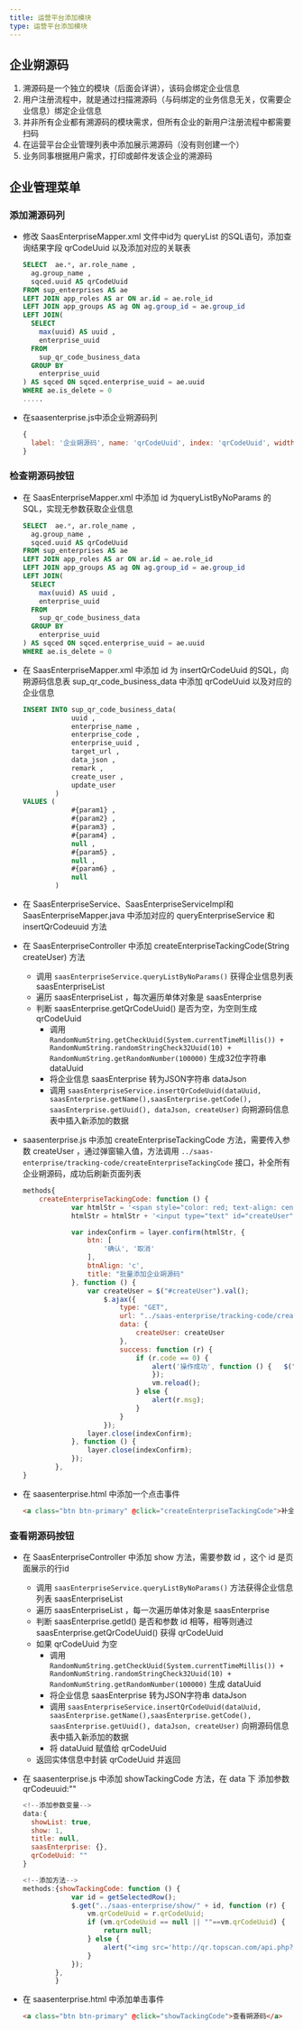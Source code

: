 ```yaml
---
title: 运营平台添加模块
type: 运营平台添加模块
---
```


## 企业朔源码

1. 溯源码是一个独立的模块（后面会详讲），该码会绑定企业信息
2. 用户注册流程中，就是通过扫描溯源码（与码绑定的业务信息无关，仅需要企业信息）绑定企业信息
3. 并非所有企业都有溯源码的模块需求，但所有企业的新用户注册流程中都需要扫码
4. 在运营平台企业管理列表中添加展示溯源码（没有则创建一个）
5. 业务同事根据用户需求，打印或邮件发该企业的溯源码

## 企业管理菜单

### 添加溯源码列

- 修改 SaasEnterpriseMapper.xml 文件中id为 queryList 的SQL语句，添加查询结果字段 qrCodeUuid 以及添加对应的关联表 

  ```sql
  SELECT  ae.*, ar.role_name ,
    ag.group_name ,
    sqced.uuid AS qrCodeUuid
  FROM sup_enterprises AS ae
  LEFT JOIN app_roles AS ar ON ar.id = ae.role_id
  LEFT JOIN app_groups AS ag ON ag.group_id = ae.group_id
  LEFT JOIN(
    SELECT
      max(uuid) AS uuid ,
      enterprise_uuid
    FROM
      sup_qr_code_business_data
    GROUP BY
      enterprise_uuid
  ) AS sqced ON sqced.enterprise_uuid = ae.uuid
  WHERE ae.is_delete = 0
  .....
  ```

- 在saasenterprise.js中添企业朔源码列

  ```javascript
  {
    label: '企业朔源码', name: 'qrCodeUuid', index: 'qrCodeUuid', width: 60,
  }
  ```

### 检查朔源码按钮

- 在 SaasEnterpriseMapper.xml 中添加 id 为queryListByNoParams 的SQL，实现无参数获取企业信息

  ```sql
  SELECT  ae.*, ar.role_name ,
    ag.group_name ,
    sqced.uuid AS qrCodeUuid
  FROM sup_enterprises AS ae
  LEFT JOIN app_roles AS ar ON ar.id = ae.role_id
  LEFT JOIN app_groups AS ag ON ag.group_id = ae.group_id
  LEFT JOIN(
    SELECT
      max(uuid) AS uuid ,
      enterprise_uuid
    FROM
      sup_qr_code_business_data
    GROUP BY
      enterprise_uuid
  ) AS sqced ON sqced.enterprise_uuid = ae.uuid
  WHERE ae.is_delete = 0
  ```

- 在 SaasEnterpriseMapper.xml 中添加 id 为 insertQrCodeUuid 的SQL，向朔源码信息表 sup_qr_code_business_data 中添加 qrCodeUuid 以及对应的企业信息

  ```sql
  INSERT INTO sup_qr_code_business_data(
              uuid ,
              enterprise_name ,
              enterprise_code ,
              enterprise_uuid ,
              target_url ,
              data_json ,
              remark ,
              create_user ,
              update_user
          )
  VALUES (
              #{param1} ,
              #{param2} ,
              #{param3} ,
              #{param4} ,
              null ,
              #{param5} ,
              null ,
              #{param6} ,
              null
          )
  ```

- 在 SaasEnterpriseService、SaasEnterpriseServiceImpl和SaasEnterpriseMapper.java 中添加对应的 queryEnterpriseService 和 insertQrCodeuuid 方法

- 在 SaasEnterpriseController 中添加 createEnterpriseTackingCode(String createUser) 方法

  - 调用 `saasEnterpriseService.queryListByNoParams()` 获得企业信息列表 saasEnterpriseList
  - 遍历 saasEnterpriseList ，每次遍历单体对象是 saasEnterprise
  - 判断 saasEnterprise.getQrCodeUuid() 是否为空，为空则生成qrCodeUuid
    - 调用 `RandomNumString.getCheckUuid(System.currentTimeMillis()) + RandomNumString.randomStringCheck32Uuid(10) + RandomNumString.getRandomNumber(100000)` 生成32位字符串 dataUuid
    - 将企业信息 saasEnterprise 转为JSON字符串 dataJson
    - 调用 `saasEnterpriseService.insertQrCodeUuid(dataUuid, saasEnterprise.getName(),saasEnterprise.getCode(), saasEnterprise.getUuid(), dataJson, createUser)` 向朔源码信息表中插入新添加的数据

- saasenterprise.js 中添加 createEnterpriseTackingCode 方法，需要传入参数 createUser ，通过弹窗输入值，方法调用 `../saas-enterprise/tracking-code/createEnterpriseTackingCode` 接口，补全所有企业朔源码，成功后刷新页面列表

  ```javascript
  methods{
      createEnterpriseTackingCode: function () {
              var htmlStr = '<span style="color: red; text-align: center;display:block;">生成企业朔源码，请耐心等待</span>';
              htmlStr = htmlStr + '<input type="text" id="createUser" style="text-align: center; width: 280px;" placeholder="请输入创建人：小明（15200000000）"/>';
  
              var indexConfirm = layer.confirm(htmlStr, {
                  btn: [
                      '确认', '取消'
                  ],
                  btnAlign: 'c',
                  title: "批量添加企业朔源码"
              }, function () {
                  var createUser = $("#createUser").val();
                      $.ajax({
                          type: "GET",
                          url: "../saas-enterprise/tracking-code/createEnterpriseTackingCode",
                          data: {
                              createUser: createUser
                          },
                          success: function (r) {
                              if (r.code == 0) {
                                  alert('操作成功', function () {   $("#jqGrid").trigger("reloadGrid");
                                  });
                                  vm.reload();
                              } else {
                                  alert(r.msg);
                              }
                          }
                      });
                  layer.close(indexConfirm);
              }, function () {
                  layer.close(indexConfirm);
              });
          },
  }
  ```

- 在 saasenterprise.html 中添加一个点击事件

  ```html
  <a class="btn btn-primary" @click="createEnterpriseTackingCode">补全朔源码</a>
  ```


### 查看朔源码按钮 

- 在 SaasEnterpriseController 中添加 show 方法，需要参数 id ，这个 id 是页面展示的行id

  - 调用 `saasEnterpriseService.queryListByNoParams()` 方法获得企业信息列表 saasEnterpriseList
  - 遍历 saasEnterpriseList ，每一次遍历单体对象是 saasEnterprise
  - 判断 saasEnterprise.getId() 是否和参数 id 相等，相等则通过 saasEnterprise.getQrCodeUuid() 获得 qrCodeUuid 
  - 如果 qrCodeUuid 为空
    - 调用 `RandomNumString.getCheckUuid(System.currentTimeMillis()) + RandomNumString.randomStringCheck32Uuid(10) + RandomNumString.getRandomNumber(100000)` 生成 dataUuid 
    - 将企业信息 saasEnterprise 转为JSON字符串 dataJson
    - 调用 `saasEnterpriseService.insertQrCodeUuid(dataUuid, saasEnterprise.getName(),saasEnterprise.getCode(), saasEnterprise.getUuid(), dataJson, createUser)` 向朔源码信息表中插入新添加的数据
    - 将 dataUuid 赋值给 qrCodeUuid
  - 返回实体信息中封装 qrCodeUuid 并返回

- 在 saasenterprise.js 中添加 showTackingCode 方法，在 data 下 添加参数 qrCodeuuid:""

  ```javascript
  <!--添加参数变量-->
  data:{
    showList: true,
    show: 1,
    title: null,
    saasEnterprise: {},
    qrCodeUuid: ""
  }
  
  <!--添加方法-->
  methods:{showTackingCode: function () {
              var id = getSelectedRow();
              $.get("../saas-enterprise/show/" + id, function (r) {
                  vm.qrCodeUuid = r.qrCodeUuid;
                  if (vm.qrCodeUuid == null || ""==vm.qrCodeUuid) {
                      return null;
                  } else {
                      alert("<img src='http://qr.topscan.com/api.php?&w=300&text=" + vm.qrCodeUuid + "'/>");
                  }
              });
          },
          }
  ```

- 在 saasenterprise.html 中添加单击事件

  ```html
  <a class="btn btn-primary" @click="showTackingCode">查看朔源码</a>
  ```

  
